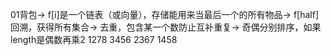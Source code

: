 01背包->
f[i]是一个链表（或向量），存储能用来当最后一个的所有物品->
f[half]回溯，获得所有集合->
去重，包含某一个数防止互补重复->
奇偶分别排序，如果length是偶数再乘2
1278 3456
2367 1458